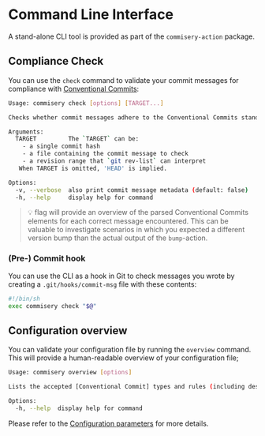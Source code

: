 # Command Line Interface

A stand-alone CLI tool is provided as part of the `commisery-action` package.

## Compliance Check

You can use the `check` command to validate your commit messages for compliance with [Conventional Commits]:

```sh
Usage: commisery check [options] [TARGET...]

Checks whether commit messages adhere to the Conventional Commits standard.

Arguments:
  TARGET         The `TARGET` can be:
    - a single commit hash
    - a file containing the commit message to check
    - a revision range that `git rev-list` can interpret
   When TARGET is omitted, 'HEAD' is implied.

Options:
  -v, --verbose  also print commit message metadata (default: false)
  -h, --help     display help for command
```

> :bulb: flag will provide an overview of the parsed Conventional Commits elements for each correct message encountered.
> This can be valuable to investigate scenarios in which you expected a different version bump than
> the actual output of the `bump`-action.

### (Pre-) Commit hook

You can use the CLI as a hook in Git to check messages you wrote by creating a `.git/hooks/commit-msg` file with these contents:

```sh
#!/bin/sh
exec commisery check "$@"
```

## Configuration overview

You can validate your configuration file by running the `overview` command. This will provide a human-readable
overview of your configuration file;

```sh
Usage: commisery overview [options]

Lists the accepted [Conventional Commit] types and rules (including description)

Options:
  -h, --help  display help for command
```

Please refer to the [Configuration parameters](./configuration.md) for more details.

[Conventional Commits]: https://www.conventionalcommits.org/en/v1.0.0/
[Conventional Commit]: https://www.conventionalcommits.org/en/v1.0.0/
